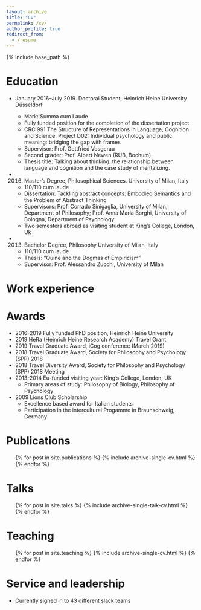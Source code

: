 ```yaml
---
layout: archive
title: "CV"
permalink: /cv/
author_profile: true
redirect_from:
  - /resume
---
```


{% include base_path %}

Education
======
* January 2016–July 2019. Doctoral Student, Heinrich Heine University Düsseldorf
  * Mark: Summa cum Laude
  * Fully funded position for the completion of the dissertation project
  * CRC 991 The Structure of Representations in Language, Cognition and Science. Project D02: Individual psychology and public meaning: bridging the gap with frames
  * Supervisor: Prof. Gottfried Vosgerau
  * Second grader: Prof. Albert Newen (RUB, Bochum)
  * Thesis title: Talking about thinking: the relationship between language and cognition and the case study of mentalizing.

* 2016. Master’s Degree, Philosophical Sciences. University of Milan, Italy
   * 110/110 cum laude
   * Dissertation: Tackling abstract concepts: Embodied Semantics and the Problem of Abstract Thinking
   * Supervisors: Prof. Corrado Sinigaglia, University of Milan, Department of Philosophy; Prof. Anna Maria Borghi, University of Bologna, Department of Psychology
   * Two semesters abroad as visiting student at King’s College, London, Uk  
   
* 2013. Bachelor Degree, Philosophy University of Milan, Italy 
   * 110/110 cum laude
   * Thesis: “Quine and the Dogmas of Empiricism”
   * Supervisor: Prof. Alessandro Zucchi, University of Milan


Work experience
======




Awards
======
* 2016-2019 Fully funded PhD position, Heinrich Heine University
* 2019 HeRa (Heinrich Heine Research Academy) Travel Grant
* 2019 Travel Graduate Award, iCog conference (March 2019)
* 2018 Travel Graduate Award, Society for Philosophy and Psychology
(SPP) 2018
* 2018 Travel Diversity Award, Society for Philosophy and Psychology
(SPP) 2018 Meeting
* 2013-2014 Eu-funded visiting year: King’s College, London, UK
   * Primary areas of study: Philosophy of Biology, Philosophy of Psychology
* 2009 Lions Club Scholarship
   * Excellence based award for Italian students
   * Participation in the intercultural Progamme in Braunschweig, Germany



Publications
======
  <ul>{% for post in site.publications %}
    {% include archive-single-cv.html %}
  {% endfor %}</ul>
  
Talks
======
  <ul>{% for post in site.talks %}
    {% include archive-single-talk-cv.html %}
  {% endfor %}</ul>
  
Teaching
======
  <ul>{% for post in site.teaching %}
    {% include archive-single-cv.html %}
  {% endfor %}</ul>
  
Service and leadership
======
* Currently signed in to 43 different slack teams
